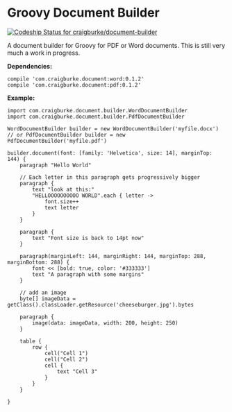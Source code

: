 Groovy Document Builder
================
[ ![Codeship Status for craigburke/document-builder](https://codeship.com/projects/c4c04780-74d2-0132-8185-6662d475f668/status?branch=master)](https://codeship.com/projects/55079)

A document builder for Groovy for PDF or Word documents. This is still very much a work in progress.

**Dependencies:**

```
compile 'com.craigburke.document:word:0.1.2'
compile 'com.craigburke.document:pdf:0.1.2'
```


**Example:**
```
import com.craigburke.document.builder.WordDocumentBuilder
import com.craigburke.document.builder.PdfDocumentBuilder

WordDocumentBuilder builder = new WordDocumentBuilder('myfile.docx')
// or PdfDocumentBuilder builder = new PdfDocumentBuilder('myfile.pdf')

builder.document(font: [family: 'Helvetica', size: 14], marginTop: 144) {
    paragraph "Hello World"
    
    // Each letter in this paragraph gets progressively bigger
    paragraph {
        text "look at this:"
        "HELLOOOOOOOOOO WORLD".each { letter ->
            font.size++
            text letter
        }
    }
    
    paragraph {
        text "Font size is back to 14pt now"
    }
    
    paragraph(marginLeft: 144, marginRight: 144, marginTop: 288, marginBottom: 288) {
        font << [bold: true, color: '#333333']
        text "A paragraph with some margins"
    }
      
    // add an image
    byte[] imageData = getClass().classLoader.getResource('cheeseburger.jpg').bytes
        
    paragraph {
        image(data: imageData, width: 200, height: 250)
    }
      
    table {
        row {
            cell("Cell 1")
            cell("Cell 2")
            cell {
                text "Cell 3"
            }
        }
    }
        
}
```
